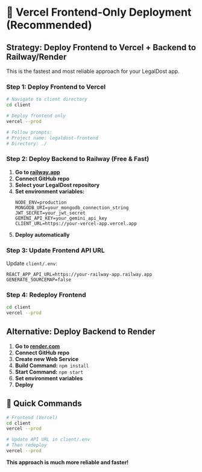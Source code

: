 # 🚀 **Vercel Frontend-Only Deployment (Recommended)**

## **Strategy: Deploy Frontend to Vercel + Backend to Railway/Render**

This is the fastest and most reliable approach for your LegalDost app.

### **Step 1: Deploy Frontend to Vercel**

```bash
# Navigate to client directory
cd client

# Deploy frontend only
vercel --prod

# Follow prompts:
# Project name: legaldost-frontend
# Directory: ./
```

### **Step 2: Deploy Backend to Railway (Free & Fast)**

1. **Go to [railway.app](https://railway.app)**
2. **Connect GitHub repo**
3. **Select your LegalDost repository**
4. **Set environment variables:**
   ```
   NODE_ENV=production
   MONGODB_URI=your_mongodb_connection_string
   JWT_SECRET=your_jwt_secret
   GEMINI_API_KEY=your_gemini_api_key
   CLIENT_URL=https://your-vercel-app.vercel.app
   ```
5. **Deploy automatically**

### **Step 3: Update Frontend API URL**

Update `client/.env`:
```env
REACT_APP_API_URL=https://your-railway-app.railway.app
GENERATE_SOURCEMAP=false
```

### **Step 4: Redeploy Frontend**
```bash
cd client
vercel --prod
```

## **Alternative: Deploy Backend to Render**

1. **Go to [render.com](https://render.com)**
2. **Connect GitHub repo**
3. **Create new Web Service**
4. **Build Command:** `npm install`
5. **Start Command:** `npm start`
6. **Set environment variables**
7. **Deploy**

## **🎯 Quick Commands**

```bash
# Frontend (Vercel)
cd client
vercel --prod

# Update API URL in client/.env
# Then redeploy
vercel --prod
```

**This approach is much more reliable and faster!**